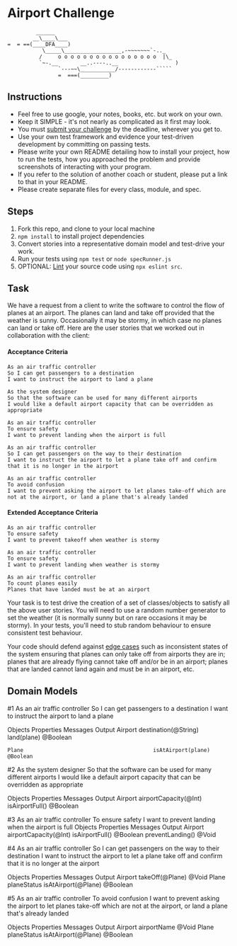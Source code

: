 Airport Challenge
=================

```
         ______
        __\____\___
=  = ==(____DFA____)
           \_____\__________________,-~~~~~~~`-.._
          /     o o o o o o o o o o o o o o o o  |\_
          `~-.__       __..----..__                  )
                `---~~\___________/------------`````
                =  ===(_________)

```

Instructions
---------

* Feel free to use google, your notes, books, etc. but work on your own.
* Keep it SIMPLE - it's not nearly as complicated as it first may look.
* You must [submit your challenge](https://airtable.com/shrUGm2T8TYCFAmjN) by the deadline, wherever you get to.
* Use your own test framework and evidence your test-driven development by committing on passing tests.
* Please write your own README detailing how to install your project, how to run the tests, how you approached the problem and provide screenshots of interacting with your program.
* If you refer to the solution of another coach or student, please put a link to that in your README.
* Please create separate files for every class, module, and spec.

Steps
-------

1. Fork this repo, and clone to your local machine
2. `npm install` to install project dependencies
3. Convert stories into a representative domain model and test-drive your work.
4. Run your tests using `npm test` or `node specRunner.js`
5. OPTIONAL: [Lint](https://eslint.org/docs/user-guide/getting-started) your source code using `npx eslint src`.

Task
-----

We have a request from a client to write the software to control the flow of planes at an airport. The planes can land and take off provided that the weather is sunny. Occasionally it may be stormy, in which case no planes can land or take off.  Here are the user stories that we worked out in collaboration with the client:

#### Acceptance Criteria
```
As an air traffic controller
So I can get passengers to a destination
I want to instruct the airport to land a plane

As the system designer
So that the software can be used for many different airports
I would like a default airport capacity that can be overridden as appropriate

As an air traffic controller
To ensure safety
I want to prevent landing when the airport is full

As an air traffic controller
So I can get passengers on the way to their destination
I want to instruct the airport to let a plane take off and confirm that it is no longer in the airport

As an air traffic controller
To avoid confusion
I want to prevent asking the airport to let planes take-off which are not at the airport, or land a plane that's already landed
```

#### Extended Acceptance Criteria
```
As an air traffic controller
To ensure safety
I want to prevent takeoff when weather is stormy

As an air traffic controller
To ensure safety
I want to prevent landing when weather is stormy

As an air traffic controller
To count planes easily
Planes that have landed must be at an airport
```

Your task is to test drive the creation of a set of classes/objects to satisfy all the above user stories. You will need to use a random number generator to set the weather (it is normally sunny but on rare occasions it may be stormy). In your tests, you'll need to stub random behaviour to ensure consistent test behaviour.

Your code should defend against [edge cases](http://programmers.stackexchange.com/questions/125587/what-are-the-difference-between-an-edge-case-a-corner-case-a-base-case-and-a-b) such as inconsistent states of the system ensuring that planes can only take off from airports they are in; planes that are already flying cannot take off and/or be in an airport; planes that are landed cannot land again and must be in an airport, etc.

**Domain Models**
---------
#1 As an air traffic controller
   So I can get passengers to a destination
   I want to instruct the airport to land a plane

   Objects	      Properties	                    Messages	          Output
   Airport     destination(@String)               land(plane)          @Boolean
           
    Plane                                         isAtAirport(plane)    @Boolean
            

#2 As the system designer
   So that the software can be used for many different airports
   I would like a default airport capacity that can be overridden as appropriate
   
   Objects	   Properties	             Messages	           Output
   Airport    airportCapacity(@Int)       isAirportFull()       @Boolean

#3 As an air traffic controller
   To ensure safety
   I want to prevent landing when the airport is full
   Objects     Properties                   Messages             Output
   Airport     airportCapacity(@Int)        isAirportFull()      @Boolean
                                            preventLanding()     @Void


#4 As an air traffic controller
   So I can get passengers on the way to their destination
   I want to instruct the airport to let a plane take off and confirm that it is no longer at the airport
   
   Objects	   Properties	               Messages	           Output
   Airport                                   takeOff(@Plane)      @Void
   Plane       planeStatus                   isAtAirport(@Plane)  @Boolean

#5 As an air traffic controller
   To avoid confusion
   I want to prevent asking the airport to let planes take-off which are not at the airport, or land a plane that's already landed

   Objects	   Properties	                  Messages	         Output
   Airport     airportName                                           @Void
   Plane       planeStatus                  isAtAirport(@Plane)      @Boolean